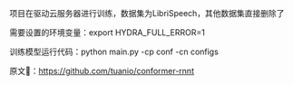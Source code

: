 项目在驱动云服务器进行训练，数据集为LibriSpeech，其他数据集直接删除了

需要设置的环境变量：export HYDRA_FULL_ERROR=1

训练模型运行代码：python main.py -cp conf -cn configs

原文🔗：https://github.com/tuanio/conformer-rnnt
